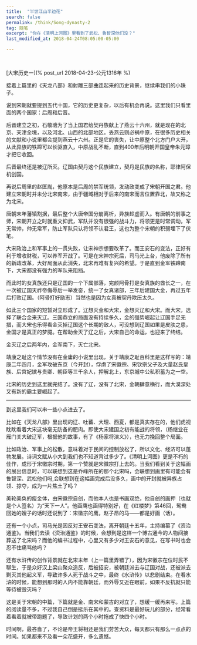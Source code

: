 ```yaml
---
title:  "半世江山半边花"
search: false
permalink: /think/Song-dynasty-2
tag: 随笔
excerpt: "你在《清明上河图》里看到了武松、鲁智深他们没？"
last_modified_at: 2018-04-24T08:05:00-05:00

---
```




​    

   [大宋历史一](% post_url 2018-04-23-公元1316年 %)

 

接着上篇里的《天龙八部》和射雕三部曲连起来的历史背景，继续串我们的小珠子。

说到宋朝就要提到五代十国，它的历史更复杂，以后有机会再说。这里我们只看里面的两个国家：后周和后晋。

 

后晋建立之初，石敬瑭为了当上国君给契丹族献上了燕云十六州，就是现在的北京、天津全境，以及河北、山西的北部地区。丢燕云则必祸中原，在很多历史相关的文献和小说里都会提到燕云十六州。正是它的丧失，让中原整个北方门户大开，从此异族的铁蹄可以长驱直入，中原战乱不断，直到400年后明朝开国皇帝朱元璋才把它收回。

 

后晋最终还是被辽所灭。辽国由契丹这个民族建立，契丹是民族的名称，耶律阿保机创国。

 

再说后周里的赵匡胤，他原本是后周的禁军统领，发动政变成了宋朝开国之君。他建立宋朝时并未分北宋南宋，由于疆域相对于后来的南宋而言位置靠北，故又称之为北宋。

 

唐朝末年藩镇割据，最后整个大唐帝国分崩离析，异族趁虚而入。有唐朝的前事之师，宋朝开立之时就重文抑武，军队并没有很强的战斗力，将领更是时常调动，军无常帅，帅无常军，防止军队只认将领不认君王，这也为整个宋朝的积弱埋下了伏笔。

 

大宋政治上和军事上的一贯失败，让宋神宗想要改革了。而王安石的变法，正好有利于增收财税，可以养军开战了。可是在宋神宗死后，司马光上台，他废除了所有的新政改革，大好局面从此消失，北宋再难有复兴的希望。于是直到金军铁蹄南下，大宋都没有强力的军队来阻挡。

 

而此时的女真族还只是辽国的一个下属部落，完颜阿骨打是女真族的酋长之一，在一次被辽国天祚帝侮辱后一举发奋，统一了女真诸部，三年后建国大金，再过五年后打败辽国。（阿骨打好励志）当然也是因为女真被契丹欺压太久。

 

如此三个国家的短暂对立形成了。辽想灭金和大宋，金想灭辽和大宋。而大宋，选择了联合金来灭辽。三国鼎立的局面没有持续多久，金的强势崛起让辽国手足无措，而大宋也乐得看金灭掉辽国这个长期的敌人，可没想到辽国如果是皮肤之患，金国才是真正的梦魇。在帮助金灭了辽之后，大宋自己的命运，也迎来了终结。

 

金灭辽之后两年内，金军南下，灭亡北宋。

 

靖康之耻这个情节没有在金庸的小说里出现，关于靖康之耻百科里是这样写的：靖康二年四月，金军攻破东京（今开封），俘虏了宋徽宗、宋钦宗父子及大量赵氏皇族、后宫妃嫔与贵卿、朝臣等三千余人，押解北上，东京城中公私积蓄为之一空。

 

北宋的历史到这里就完结了。没有了辽，没有了北宋，金朝肆意横行，而大漠深处又有新的霸主要崛起了。

------------------------------------------------------------

到这里我们可以串一些小点进去了。

 

比如在《天龙八部》里出现的辽、吐蕃、大理、西夏，都是真实存在的，他们虎视眈眈看着大宋这块毫无防备的肥肉。即使大宋建国之初有能战的将领，（杨继业在雁门关大破辽军，根据他的故事，有了《杨家将演义》），也无力挽回整个局面。

 

比如政治、军事上的松散，意味着对于民间的控制放松了，所以文化、经济可以蓬勃发展。诗词文赋从小大到我们也不知道背过多少了。《清明上河图》更是不朽的佳作，成形于宋徽宗时期，第一个赞就是宋徽宗打上去的。当我们看到关于这幅画的展出信息时，可以联想到这是乔峰所在的那个北宋吗，会联想到画里有可能会有鲁智深、武松他们吗,会联想到在这幅画完成后没多久，画中的开封就被异族占领、掠夺，成为一片焦土了吗？

 

美轮美奂的瘦金体，由宋徽宗自创，而他本人也是书画双绝，他自创的画押（也就是个人签名）为“天下一人”。他画鹰也画得特别好，在《红楼梦》第46回，鸳鸯回她的嫂子的话时还说到了：宋徽宗的鹰，赵子昂的马——都是好画（话）。

 

还有一个小点，司马光是因反对王安石变法，离开朝廷十五年，主持编纂了《资治通鉴》。当我们去读《资治通鉴》的时候，会想到是这样一个博古通今的人物间接葬送了北宋吗？而他的编书过程中，心里又有多少对王安石的意见，在写书时也会忍不住痛骂他吗？

 

还有水浒传的创作背景就在北宋末年（上一篇里弄错了），因为宋徽宗在位时民不聊生，于是众好汉上梁山聚众造反，后被招安，被朝廷派去与辽国对战，还被派去剿灭其他起义军，导致许多人死于战斗之中，最终《水浒传》以悲剧结束。在看水浒的时候，能想到那时的人内不能靠朝廷，而外辱又近在眼前，如果不反抗就只能等待被毁灭吗？

这是关于宋朝的中篇，下篇就是金、南宋和蒙古的对立了，想缓一缓再来写。上篇的阅读量不多，不过我自己倒是挺乐在其中的。查资料是最好玩儿的部分，经常看着看着就被带跑题了，导致计划的两个小时拖成了快四个小时。

 时间啊，最吝啬了，不论是帝王将相还是我们劳苦大众，每天都只有那么一点点的时间。如果都来不及看一朵花盛开，多么遗憾。